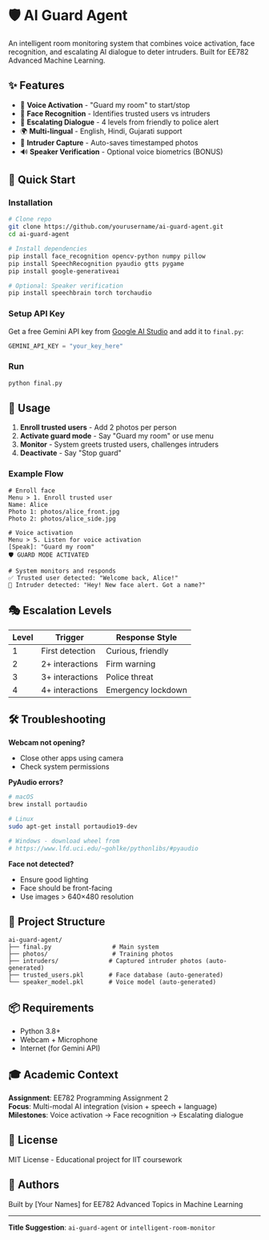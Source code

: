 # 🛡️ AI Guard Agent

An intelligent room monitoring system that combines voice activation, face recognition, and escalating AI dialogue to deter intruders. Built for EE782 Advanced Machine Learning.

## ✨ Features

- 🎤 **Voice Activation** - "Guard my room" to start/stop
- 👤 **Face Recognition** - Identifies trusted users vs intruders
- 💬 **Escalating Dialogue** - 4 levels from friendly to police alert
- 🌍 **Multi-lingual** - English, Hindi, Gujarati support
- 📸 **Intruder Capture** - Auto-saves timestamped photos
- 🔊 **Speaker Verification** - Optional voice biometrics (BONUS)

## 🚀 Quick Start

### Installation

```bash
# Clone repo
git clone https://github.com/yourusername/ai-guard-agent.git
cd ai-guard-agent

# Install dependencies
pip install face_recognition opencv-python numpy pillow
pip install SpeechRecognition pyaudio gtts pygame
pip install google-generativeai

# Optional: Speaker verification
pip install speechbrain torch torchaudio
```

### Setup API Key

Get a free Gemini API key from [Google AI Studio](https://makersuite.google.com/app/apikey) and add it to `final.py`:

```python
GEMINI_API_KEY = "your_key_here"
```

### Run

```bash
python final.py
```

## 📖 Usage

1. **Enroll trusted users** - Add 2 photos per person
2. **Activate guard mode** - Say "Guard my room" or use menu
3. **Monitor** - System greets trusted users, challenges intruders
4. **Deactivate** - Say "Stop guard"

### Example Flow

```
# Enroll face
Menu > 1. Enroll trusted user
Name: Alice
Photo 1: photos/alice_front.jpg
Photo 2: photos/alice_side.jpg

# Voice activation
Menu > 5. Listen for voice activation
[Speak]: "Guard my room"
🛡️ GUARD MODE ACTIVATED

# System monitors and responds
✅ Trusted user detected: "Welcome back, Alice!"
🚨 Intruder detected: "Hey! New face alert. Got a name?"
```

## 🎭 Escalation Levels

| Level | Trigger | Response Style |
|-------|---------|----------------|
| 1 | First detection | Curious, friendly |
| 2 | 2+ interactions | Firm warning |
| 3 | 3+ interactions | Police threat |
| 4 | 4+ interactions | Emergency lockdown |

## 🛠️ Troubleshooting

**Webcam not opening?**
- Close other apps using camera
- Check system permissions

**PyAudio errors?**
```bash
# macOS
brew install portaudio

# Linux
sudo apt-get install portaudio19-dev

# Windows - download wheel from
# https://www.lfd.uci.edu/~gohlke/pythonlibs/#pyaudio
```

**Face not detected?**
- Ensure good lighting
- Face should be front-facing
- Use images > 640×480 resolution

## 📁 Project Structure

```
ai-guard-agent/
├── final.py                 # Main system
├── photos/                  # Training photos
├── intruders/              # Captured intruder photos (auto-generated)
├── trusted_users.pkl       # Face database (auto-generated)
└── speaker_model.pkl       # Voice model (auto-generated)
```

## 📦 Requirements

- Python 3.8+
- Webcam + Microphone
- Internet (for Gemini API)

## 🎓 Academic Context

**Assignment**: EE782 Programming Assignment 2  
**Focus**: Multi-modal AI integration (vision + speech + language)  
**Milestones**: Voice activation → Face recognition → Escalating dialogue

## 📝 License

MIT License - Educational project for IIT coursework

## 👥 Authors

Built by [Your Names] for EE782 Advanced Topics in Machine Learning

---

**Title Suggestion**: `ai-guard-agent` or `intelligent-room-monitor`
